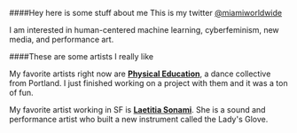 ####Hey here is some stuff about me
This is my twitter [@miamiworldwide][twitterLink]

I am interested in human-centered machine learning, cyberfeminism, new media,
and performance art.

####These are some artists I really like

My favorite artists right now are [**Physical Education**](http://physsicalleduucationn.wordpress.com/about), a dance collective from
Portland. I just finished working on a project with them and it was a ton of
fun.

My favorite artist working in SF is [**Laetitia Sonami**](https://www.wikipedia.org/wiki/Laetitia_Sonami).  She is a sound and
performance artist who built a new instrument called the Lady's Glove.


[twitterLink]: https://www.twitter.com/miamiworldwide
